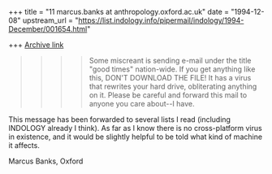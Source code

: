+++
title = "11 marcus.banks at anthropology.oxford.ac.uk"
date = "1994-12-08"
upstream_url = "https://list.indology.info/pipermail/indology/1994-December/001654.html"

+++
[Archive link](https://list.indology.info/pipermail/indology/1994-December/001654.html)

>> >>Some miscreant is sending e-mail under the title "good times" nation-wide.
>> >>If you get anything like this, DON'T DOWNLOAD THE FILE! It has a virus that
>> >>rewrites your hard drive, obliterating anything on it.  Please be careful
>> >>and forward this mail to anyone you care about--I have.

This message has been forwarded to several lists I read (including INDOLOGY
already I think). As far as I know there is no cross-platform virus in
existence, and it would be slightly helpful to be told what kind of machine
it affects.

Marcus Banks, Oxford







